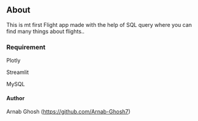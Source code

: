 ## About

This is mt first Flight app made with the help of SQL query where you can find many things about flights..


### Requirement

Plotly

Streamlit

MySQL

#### Author

Arnab Ghosh (https://github.com/Arnab-Ghosh7)
